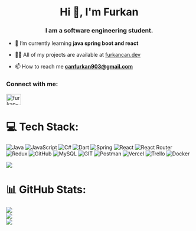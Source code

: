                                                                                                

<h1 align="center">Hi 👋, I'm Furkan</h1>
<h3 align="center">I am a software engineering student.</h3>






- 🌱 I’m currently learning **java spring boot and react**

- 👨‍💻 All of my projects are available at [furkancan.dev](https://websitesi-275ba.web.app/#/)

- 📫 How to reach me **canfurkan903@gmail.com**



<h3 align="left">Connect with me:</h3>
<p align="left">
<a href="https://www.linkedin.com/in/furkan-can-45182b236/" target="blank"><img align="center" src="https://raw.githubusercontent.com/rahuldkjain/github-profile-readme-generator/master/src/images/icons/Social/linked-in-alt.svg" alt="furkan-can-45182b236" height="30" width="40" /></a>
</p>


# 💻 Tech Stack:
![Java](https://img.shields.io/badge/java-%23ED8B00.svg?style=for-the-badge&logo=java&logoColor=white) ![JavaScript](https://img.shields.io/badge/javascript-%23323330.svg?style=for-the-badge&logo=javascript&logoColor=%23F7DF1E) ![C#](https://img.shields.io/badge/c%23-%23239120.svg?style=for-the-badge&logo=c-sharp&logoColor=white) ![Dart](https://img.shields.io/badge/dart-%230175C2.svg?style=for-the-badge&logo=dart&logoColor=white) ![Spring](https://img.shields.io/badge/spring-%236DB33F.svg?style=for-the-badge&logo=spring&logoColor=white) ![React](https://img.shields.io/badge/react-%2320232a.svg?style=for-the-badge&logo=react&logoColor=%2361DAFB) ![React Router](https://img.shields.io/badge/React_Router-CA4245?style=for-the-badge&logo=react-router&logoColor=white) ![Redux](https://img.shields.io/badge/redux-%23593d88.svg?style=for-the-badge&logo=redux&logoColor=white) ![GitHub](https://img.shields.io/badge/GitHub-%23121011.svg?style=for-the-badge&logo=github&logoColor=white) ![MySQL](https://img.shields.io/badge/mysql-%2300f.svg?style=for-the-badge&logo=mysql&logoColor=white) ![GIT](https://img.shields.io/badge/Git-fc6d26?style=for-the-badge&logo=git&logoColor=white) ![Postman](https://img.shields.io/badge/Postman-FF6C37?style=for-the-badge&logo=postman&logoColor=white) ![Vercel](https://img.shields.io/badge/vercel-%23000000.svg?style=for-the-badge&logo=vercel&logoColor=white) ![Trello](https://img.shields.io/badge/Trello-%23026AA7.svg?style=for-the-badge&logo=Trello&logoColor=white) ![Docker](https://img.shields.io/badge/docker-%230db7ed.svg?style=for-the-badge&logo=docker&logoColor=white)

<img src="https://c.tenor.com/wYnHeDIp24oAAAAC/kod-yazın-yazılım-yapın.gif" width="auto">




# 📊 GitHub Stats:
![](https://github-readme-stats.vercel.app/api?username=furkancan2107&theme=merko&hide_border=false&include_all_commits=false&count_private=false)<br/>
![](https://github-readme-streak-stats.herokuapp.com/?user=furkancan2107&theme=merko&hide_border=false)<br/>
![](https://github-readme-stats.vercel.app/api/top-langs/?username=furkancan2107&theme=merko&hide_border=false&include_all_commits=false&count_private=false&layout=compact)



<!-- Proudly created with GPRM ( https://gprm.itsvg.in ) -->







<!-- Proudly created with GPRM ( https://gprm.itsvg.in ) -->


 





 






